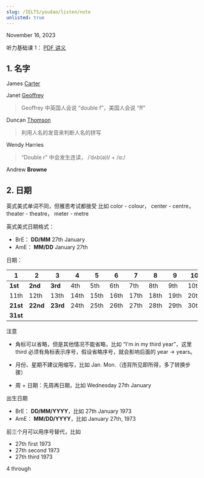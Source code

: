 ```yaml
---
slug: /IELTS/youdao/listen/note
unlisted: true
---
```


November 16, 2023

听力基础课 1： [PDF 讲义](./听力基础2.pdf)

## 1. 名字

James <u>Carter</u>

Janet <u>Geoffrey</u>

> Geoffrey 中英国人会说 “double f”，美国人会说 “ff”

Duncan <u>Thomson</u>

> 利用人名的发音来判断人名的拼写

Wendy Harries

> “Double r” 中会发生连读， /ˈdʌb(ə)l/ + /ɑ:/


Andrew **Browne**


## 2. 日期

英式美式单词不同，但雅思考试都接受
比如 color - colour， center - centre， theater - theatre， meter - metre

英式美式日期格式：
- BrE： **DD/MM** 27th January
- AmE： **MM/DD** January 27th

日期：

| 1        | 2        | 3        | 4    | 5    | 6    | 7    | 8    | 9    | 10   |
| -------- | -------- | -------- | ---- | ---- | ---- | ---- | ---- | ---- | ---- |
| **1st**  | **2nd**  | **3rd**  | 4th  | 5th  | 6th  | 7th  | 8th  | 9th  | 10th |
| 11th     | 12th     | 13th     | 14th | 15th | 16th | 17th | 18th | 19th | 20th |
| **21st** | **22nd** | **23rd** | 24th | 25th | 26th | 27th | 28th | 29th | 30th |
| **31st** |          |          |      |      |      |      |      |      |      |



注意
- 角标可以省略，但是其他情况不能省略，比如 “I'm in my third year”，这里 third 必须有角标表示序号，假设省略序号，就会影响后面的 year -> years。
- 月份、星期不建议用缩写，比如 Jan. Mon.（违背所见即所得，多了转换步骤）

- 周 + 日期：先周再日期，比如 Wednesday 27th January



出生日期

- BrE： **DD/MM/YYYY**，比如 27th January 1973
- AmE： **MM/DD/YYYY**，比如 January 27th, 1973


前三个月可以用序号替代，比如
- 27th first 1973
- 27th second 1973
- 27th third 1973


4 through

